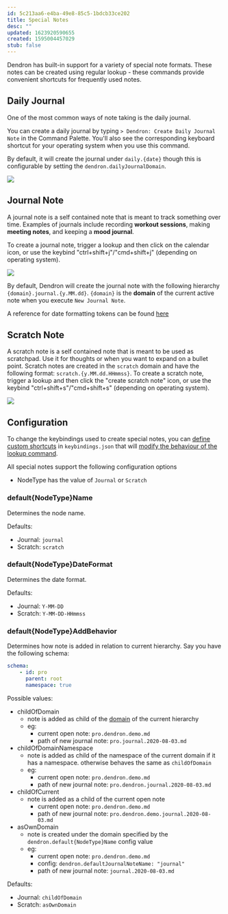 ```yaml
---
id: 5c213aa6-e4ba-49e8-85c5-1bdcb33ce202
title: Special Notes
desc: ""
updated: 1623920590655
created: 1595004457029
stub: false
---
```


Dendron has built-in support for a variety of special note formats. These notes can be created using regular lookup - these commands provide convenient shortcuts for frequently used notes.

## Daily Journal

One of the most common ways of note taking is the daily journal.  

You can create a daily journal by typing `> Dendron: Create Daily Journal Note` in the Command Palette. You'll also see the corresponding keyboard shortcut for your operating system when you use this command. 

By default, it will create the journal under `daily.{date}` though this is configurable by setting the `dendron.dailyJournalDomain`.

![](https://foundation-prod-assetspublic53c57cce-8cpvgjldwysl.s3-us-west-2.amazonaws.com/assets/images/notes.daily.gif)

## Journal Note

A journal note is a self contained note that is meant to track something over time. Examples of journals include recording **workout sessions**, making **meeting notes**, and keeping a **mood journal**.

To create a journal note, trigger a lookup and then click on the calendar icon, or use the keybind "ctrl+shift+j"/"cmd+shift+j" (depending on operating system).

<a href="https://www.loom.com/share/3c3ddc1dc63547cea8bf186bec31f71b"> 
<img style="" src="https://cdn.loom.com/sessions/thumbnails/3c3ddc1dc63547cea8bf186bec31f71b-with-play.gif"> </a>

By default, Dendron will create the journal note with the following hierarchy `{domain}.journal.{y.MM.dd}`. `{domain}` is the **domain** of the current active note when you execute `New Journal Note`.

A reference for date formatting tokens can be found [here](https://moment.github.io/luxon/#/formatting)

## Scratch Note

A scratch note is a self contained note that is meant to be used as scratchpad. Use it for thoughts or when you want to expand on a bullet point. Scratch notes are created in the `scratch` domain and have the following format: `scratch.{y.MM.dd.HHmmss}`. To create a scratch note, trigger a lookup and then click the "create scratch note" icon, or use the keybind "ctrl+shift+s"/"cmd+shift+s" (depending on operating system).

<a href="https://www.loom.com/share/2fd3042119124df8bb4592d8ffe6d708"> 
<img style="" src="https://cdn.loom.com/sessions/thumbnails/2fd3042119124df8bb4592d8ffe6d708-with-play.gif"> </a>

## Configuration

To change the keybindings used to create special notes, you can [define custom shortcuts](https://wiki.dendron.so/notes/66d734d2-07bd-4ac6-be0b-a38b55bc1099/) in `keybindings.json` that will [modify the behaviour of the lookup command](https://wiki.dendron.so/notes/ad270a7d-2aed-4273-8319-eb6536e38b29/).

All special notes support the following configuration options

-   NodeType has the value of `Journal` or `Scratch`

### default{NodeType}Name

Determines the node name.

Defaults:

-   Journal: `journal`
-   Scratch: `scratch`

### default{NodeType}DateFormat

Determines the date format.

Defaults:

-   Journal: `Y-MM-DD`
-   Scratch: `Y-MM-DD-HHmmss`

### default{NodeType}AddBehavior

Determines how note is added in relation to current hierarchy. Say you have the following schema:

```yml
schema:
    - id: pro
      parent: root
      namespace: true
```

Possible values:

-   childOfDomain
    -   note is added as child of the [domain](https://dendron.so/notes/c6fd6bc4-7f75-4cbb-8f34-f7b99bfe2d50.html#domain) of the current hierarchy
    -   eg:
        -   current open note: `pro.dendron.demo.md`
        -   path of new journal note: `pro.journal.2020-08-03.md`
-   childOfDomainNamespace
    -   note is added as child of the namespace of the current domain if it has a namespace. otherwise behaves the same as `childOfDomain`
    -   eg:
        -   current open note: `pro.dendron.demo.md`
        -   path of new journal note: `pro.dendron.journal.2020-08-03.md`
-   childOfCurrent
    -   note is added as a child of the current open note
        -   current open note: `pro.dendron.demo.md`
        -   path of new journal note: `pro.dendron.demo.journal.2020-08-03.md`
-   asOwnDomain
    -   note is created under the domain specified by the `dendron.default{NodeType}Name` config value
    -   eg:
        -   current open note: `pro.dendron.demo.md`
        -   config: `dendron.defaultJournalNoteName: "journal"`
        -   path of new journal note: `journal.2020-08-03.md`

Defaults:

-   Journal: `childOfDomain`
-   Scratch: `asOwnDomain`

